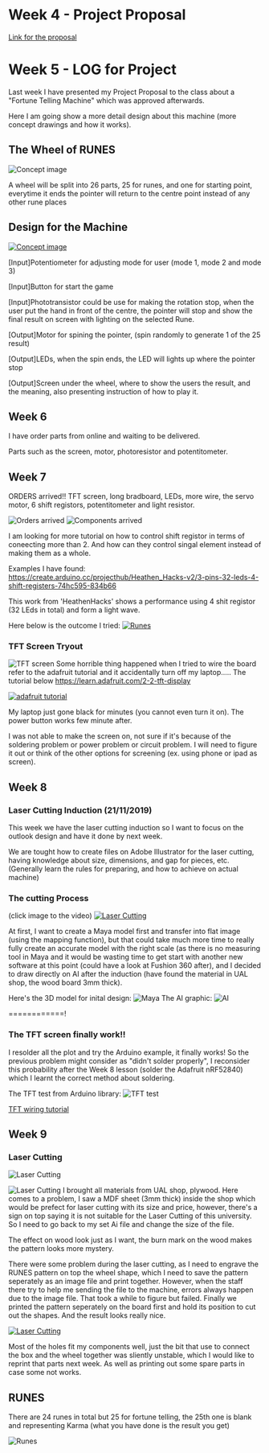 # Week 4 - Project Proposal

[Link for the proposal](https://github.com/muziFiona/Uni-Response/blob/master/Advanced-Physical-Computing/Final_Project/Project_Proposal_fortune_telling.pdf "Proposal link")

# Week 5 - LOG for Project 

Last week I have presented my Project Proposal to the class about a "Fortune Telling Machine" which was approved afterwards.

Here I am going show a more detail design about this machine (more concept drawings and how it works).

## The Wheel of RUNES
![Concept image](https://github.com/muziFiona/Uni-Response/blob/master/Advanced-Physical-Computing/Week_5/media/The_wheel_01.jpg)

A wheel will be split into 26 parts, 25 for runes, and one for starting point, everytime it ends the pointer will return to the centre point instead of any other rune places

## Design for the Machine

[![Concept image](https://github.com/muziFiona/Uni-Response/blob/master/Advanced-Physical-Computing/Week_5/media/The_wheel_02.jpg)](https://youtu.be/sWQf0j5OthM)

[Input]Potentiometer for adjusting mode for user (mode 1, mode 2 and mode 3)

[Input]Button for start the game

[Input]Phototransistor could be use for making the rotation stop, when the user put the hand in front of the centre, the pointer will stop and show the final result on screen with lighting on the selected Rune.

[Output]Motor for spining the pointer, (spin randomly to generate 1 of the 25 result)

[Output]LEDs, when the spin ends, the LED will lights up where the pointer stop

[Output]Screen under the wheel, where to show the users the result, and the meaning, also presenting instruction of how to play it.

## Week 6

I have order parts from online and waiting to be delivered. 

Parts such as the screen, motor, photoresistor and potentitometer. 

## Week 7

ORDERS arrived!!
TFT screen, long bradboard, LEDs, more wire, the servo motor, 6 shift registors, potentitometer and light resistor. 

![Orders arrived](https://github.com/muziFiona/Uni-Response/blob/master/Advanced-Physical-Computing/Final_Project/media/Components_1.jpg)
![Components arrived](https://github.com/muziFiona/Uni-Response/blob/master/Advanced-Physical-Computing/Final_Project/media/Components_2.jpg)

I am looking for more tutorial on how to control shift registor in terms of coneecting more than 2. And how can they control singal element instead of making them as a whole. 

Examples I have found:
https://create.arduino.cc/projecthub/Heathen_Hacks-v2/3-pins-32-leds-4-shift-registers-74hc595-834b66

This work from 'HeathenHacks' shows a performance using 4 shit registor (32 LEds in total) and form a light wave. 

Here below is the outcome I tried:
[![Runes](https://github.com/muziFiona/Uni-Response/blob/master/Advanced-Physical-Computing/Final_Project/media/Shift_reg_1.jpg)](https://youtu.be/rRugZeb03pg)


### TFT Screen Tryout

![TFT screen](https://github.com/muziFiona/Uni-Response/blob/master/Advanced-Physical-Computing/Final_Project/media/TFT_Screen.jpg)
Some horrible thing happened when I tried to wire the board refer to the adafruit tutorial and it accidentally turn off my laptop.....
The tutorial below
https://learn.adafruit.com/2-2-tft-display

[![adafruit tutorial](https://cdn-learn.adafruit.com/assets/assets/000/049/587/large1024/arduino_compatibles_uno_bb.png?1513982526)](https://learn.adafruit.com/2-2-tft-display/arduino-wiring)


My laptop just gone black for minutes (you cannot even turn it on). The power button works few minute after. 

I was not able to make the screen on, not sure if it's because of the soldering problem or power problem or circuit problem. I will need to figure it out or think of the other options for screening (ex. using phone or ipad as screen).

## Week 8

### Laser Cutting Induction (21/11/2019)

This week we have the laser cutting induction so I want to focus on the outlook design and have it done by next week.

We are tought how to create files on Adobe Illustrator for the laser cutting, having knowledge about size, dimensions, and gap for pieces, etc. (Generally learn the rules for preparing, and how to achieve on actual machine)

### The cutting Process

(click image to the video)
[![Laser Cutting](https://github.com/muziFiona/Uni-Response/blob/master/Advanced-Physical-Computing/Final_Project/media/Laser_Cutting.jpg)](https://youtu.be/PzTp2HzhzW8)

At first, I want to create a Maya model first and transfer into flat image (using the mapping function), but that could take much more time to really fully create an accurate model with the right scale (as there is no measuring tool in Maya and it would be wasting time to get start with another new software at this point (could have a look at Fushion 360 after), and I decided to draw directly on AI after the induction (have found the material in UAL shop, the wood board 3mm thick). 

Here's the 3D model for inital design:
![Maya](https://github.com/muziFiona/Uni-Response/blob/master/Advanced-Physical-Computing/Final_Project/media/Maya_model.jpg)
The AI graphic:
![AI](https://github.com/muziFiona/Uni-Response/blob/master/Advanced-Physical-Computing/Final_Project/media/AI_Design_01.jpg)

============!
### The TFT screen finally work!!
I resolder all the plot and try the Arduino example, it finally works!
So the previous problem might consider as "didn't solder properly", I reconsider this probability after the Week 8 lesson (solder the Adafruit nRF52840) which I learnt the correct method about soldering. 

The TFT test from Arduino library:
![TFT test](https://github.com/muziFiona/Uni-Response/blob/master/Advanced-Physical-Computing/Final_Project/media/TFT_Arduino_test_1.gif)

[TFT wiring tutorial](https://learn.adafruit.com/2-2-tft-display/arduino-wiring)

## Week 9

### Laser Cutting

![Laser Cutting](img)

![Laser Cutting](img)
I brought all materials from UAL shop, plywood. Here comes to a problem, I saw a MDF sheet (3mm thick) inside the shop which would be prefect for laser cutting with its size and price, however, there's a sign on top saying it is not suitable for the Laser Cutting of this university. So I need to go back to my set Ai file and change the size of the file. 

The effect on wood look just as I want, the burn mark on the wood makes the pattern looks more mystery. 

There were some problem during the laser cutting, as I need to engrave the RUNES pattern on top the wheel shape, which I need to save the pattern seperately as an image file and print together. However, when the staff there try to help me sending the file to the machine, errors always happen due to the image file. That took a while to figure but failed. Finally we printed the pattern seperately on the board first and hold its position to cut out the shapes. And the result looks really nice. 

[![Laser Cutting](img)](https://youtu.be/yKnb4aUxnGA)

Most of the holes fit my components well, just the bit that use to connect the box and the wheel together was sliently unstable, which I would like to reprint that parts next week. As well as printing out some spare parts in case some not works. 


## RUNES

There are 24 runes in total but 25 for fortune telling, the 25th one is blank and representing Karma (what you have done is the result you get)

![Runes](https://github.com/muziFiona/Uni-Response/blob/master/Advanced-Physical-Computing/Week_5/media/b3ef9d0df795c0f86c6c80f16d25af84.jpg)
 